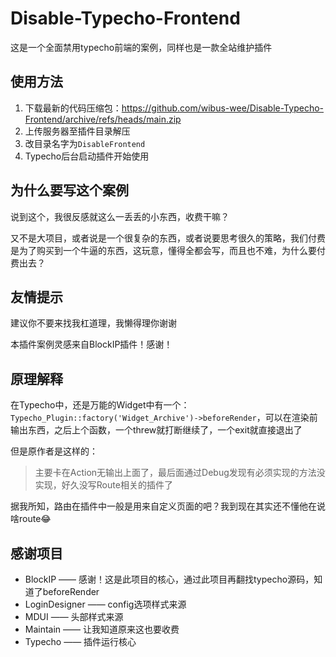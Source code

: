 # Disable-Typecho-Frontend

这是一个全面禁用typecho前端的案例，同样也是一款全站维护插件

## 使用方法

1. 下载最新的代码压缩包：https://github.com/wibus-wee/Disable-Typecho-Frontend/archive/refs/heads/main.zip
2. 上传服务器至插件目录解压
3. 改目录名字为`DisableFrontend`
4. Typecho后台启动插件开始使用

## 为什么要写这个案例

说到这个，我很反感就这么一丢丢的小东西，收费干嘛？

又不是大项目，或者说是一个很复杂的东西，或者说要思考很久的策略，我们付费是为了购买到一个牛逼的东西，这玩意，懂得全都会写，而且也不难，为什么要付费出去？

## 友情提示

建议你不要来找我杠道理，我懒得理你谢谢

本插件案例灵感来自BlockIP插件！感谢！

## 原理解释

在Typecho中，还是万能的Widget中有一个：`Typecho_Plugin::factory('Widget_Archive')->beforeRender`，可以在渲染前输出东西，之后上个函数，一个threw就打断继续了，一个exit就直接退出了

但是原作者是这样的：

> 主要卡在Action无输出上面了，最后面通过Debug发现有必须实现的方法没实现，好久没写Route相关的插件了

据我所知，路由在插件中一般是用来自定义页面的吧？我到现在其实还不懂他在说啥route😂

## 感谢项目

- BlockIP —— 感谢！这是此项目的核心，通过此项目再翻找typecho源码，知道了beforeRender
- LoginDesigner —— config选项样式来源
- MDUI —— 头部样式来源
- Maintain —— 让我知道原来这也要收费
- Typecho —— 插件运行核心